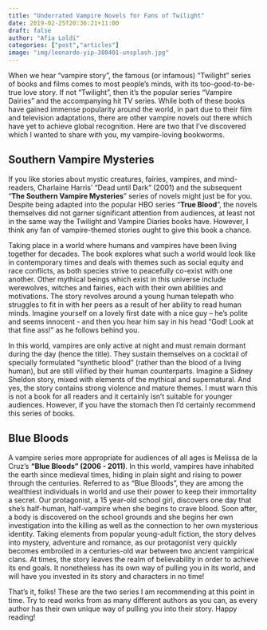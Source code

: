```yaml
---
title: "Underrated Vampire Novels for Fans of Twilight"
date: 2019-02-25T20:36:21+11:00
draft: false
author: "Afia Loldi"
categories: ["post","articles"]
image: "img/leonardo-yip-380401-unsplash.jpg"
---
```


When we hear “vampire story”, the famous (or infamous) “Twilight” series of books and films comes to most people’s minds, with its too-good-to-be-true love story. If not “Twilight”, then it’s the popular series “Vampire Dairies” and the accompanying hit TV series. While both of these books have gained immense popularity around the world, in part due to their film and television adaptations, there are other vampire novels out there which have yet to achieve global recognition. Here are two that I’ve discovered which I wanted to share with you, my vampire-loving bookworms.

## Southern Vampire Mysteries

If you like stories about mystic creatures, fairies, vampires, and mind-readers, Charlaine Harris’ “Dead until Dark” (2001) and the subsequent “**The Southern Vampire Mysteries**” series of novels might just be for you. Despite being adapted into the popular HBO series “**True Blood**”, the novels themselves did not garner significant attention from audiences, at least not in the same way the Twilight and Vampire Diaries books have. However, I think any fan of vampire-themed stories ought to give this book a chance.

Taking place in a world where humans and vampires have been living together for decades. The book explores what such a world would look like in contemporary times and deals with themes such as social equity and race conflicts, as both species strive to peacefully co-exist with one another. Other mythical beings which exist in this universe include werewolves, witches and fairies, each with their own abilities and motivations.
The story revolves around a young human telepath who struggles to fit in with her peers as a result of her ability to read human minds. Imagine yourself on a lovely first date with a nice guy – he’s polite and seems innocent - and then you hear him say in his head “God! Look at that fine ass!” as he follows behind you.

In this world, vampires are only active at night and must remain dormant during the day (hence the title). They sustain themselves on a cocktail of specially formulated “synthetic blood” (rather than the blood of a living human), but are still vilified by their human counterparts. Imagine a Sidney Sheldon story, mixed with elements of the mythical and supernatural. And yes, the story contains strong violence and mature themes. I must warn this is not a book for all readers and it certainly isn’t suitable for younger audiences. However, if you have the stomach then I’d certainly recommend this series of books.

## Blue Bloods

A vampire series more appropriate for audiences of all ages is Melissa de la Cruz’s **“Blue Bloods” (2006 - 2011)**. In this world, vampires have inhabited the earth since medieval times, hiding in plain sight and rising to power through the centuries. Referred to as “Blue Bloods”, they are among the wealthiest individuals in world and use their power to keep their immortality a secret.
Our protagonist, a 15 year-old school girl, discovers one day that she’s half-human, half-vampire when she begins to crave blood. Soon after, a body is discovered on the school grounds and she begins her own investigation into the killing as well as the connection to her own mysterious identity. Taking elements from popular young-adult fiction, the story delves into mystery, adventure and romance, as our protagonist very quickly becomes embroiled in a centuries-old war between two ancient vampirical clans.
At times, the story leaves the realm of believability in order to achieve its end goals. It nonetheless has its own way of pulling you in its world, and will have you invested in its story and characters in no time!

That’s it, folks! These are the two series I am recommending at this point in time. Try to read works from as many different authors as you can, as every author has their own unique way of pulling you into their story. Happy reading!
